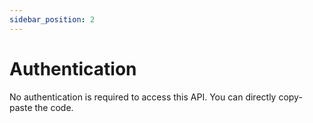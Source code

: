 ```yaml
---
sidebar_position: 2
---
```


# Authentication

No authentication is required to access this API. You can directly copy-paste the code.
